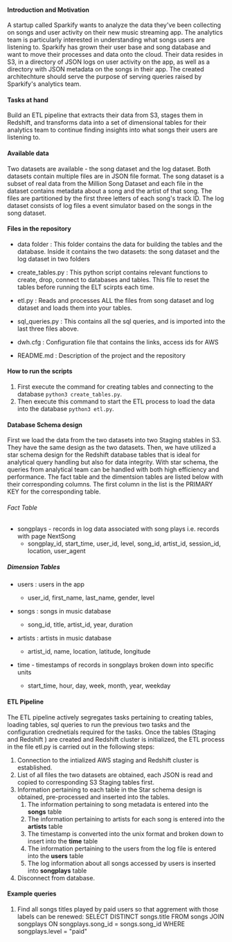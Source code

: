 #### Introduction and Motivation
A startup called Sparkify wants to analyze the data they've been collecting on songs and user activity on their new music streaming app. The analytics team is particularly interested in understanding what songs users are listening to. Sparkify has grown their user base and song database and want to move their processes and data onto the cloud. Their data resides in S3, in a directory of JSON logs on user activity on the app, as well as a directory with JSON metadata on the songs in their app. The created architechture should serve the purpose of serving queries raised by Sparkify's analytics team.

#### Tasks at hand
Build an ETL pipeline that extracts their data from S3, stages them in Redshift, and transforms data into a set of dimensional tables for their analytics team to continue finding insights into what songs their users are listening to.

#### Available data
Two datasets are available - the song dataset and the log dataset. Both datasets contain multiple files are in JSON file format. The song dataset is a subset of real data from the Million Song Dataset and each file in the dataset contains metadata about a song and the artist of that song. The files are partitioned by the first three letters of each song's track ID. The log dataset consists of log files a event simulator based on the songs in the song dataset. 

#### Files in the repository

- data folder : This folder contains the data for building the tables and the database. Inside it contains the two datasets: the song dataset and the log dataset in two folders

- create_tables.py : This python script contains relevant functions to create, drop, connect to databases and tables. This file to reset the tables before running the ELT scirpts each time.

- etl.py : Reads and processes ALL the files from song dataset and log dataset and loads them into your tables. 

- sql_queries.py : This contains all the sql queries, and is imported into the last three files above.

- dwh.cfg : Configuration file that contains the links, access ids for AWS

- README.md : Description of the project and the repository

#### How to run the scripts

1. First execute the command for creating tables and connecting to the database `python3 create_tables.py`.
2. Then execute this command to start the ETL process to load the data into the database `python3 etl.py`.

#### Database Schema design
First we load the data from the two datasets into two Staging stables in S3. They have the same design as the two datasets.
Then, we have utilized a star schema design for the Redshift database tables that is ideal for analytical query handling but also for data integrity. With star schema, the queries from analytical team can be handled with both high efficiency and performance. The fact table and the dimentsion tables are listed below with their corresponding columns. The first column in the list is the PRIMARY KEY for the corresponding table.

###### Fact Table

- songplays - records in log data associated with song plays i.e. records with page NextSong
    - songplay_id, start_time, user_id, level, song_id, artist_id, session_id, location, user_agent

##### Dimension Tables

- users : users in the app
    - user_id, first_name, last_name, gender, level

- songs : songs in music database
    - song_id, title, artist_id, year, duration

- artists : artists in music database
    - artist_id, name, location, latitude, longitude

- time - timestamps of records in songplays broken down into specific units
    - start_time, hour, day, week, month, year, weekday

#### ETL Pipeline
The ETL pipeline actively segregates tasks pertaining to creating tables, loading tables, sql queries to run the previous two tasks and the configuration crednetials required for the tasks. Once the tables (Staging and Redshift ) are created and Redshift cluster is initialized, the ETL process in the file etl.py is carried out in the following steps:

1. Connection to the intialized AWS staging and Redshift cluster is established.
2. List of all files the two datasets are obtained, each JSON is read and copied to corresponding S3 Staging tables first.
2. Information pertaining to each table in the Star schema design is obtained, pre-processed and inserted into the tables.
    1. The information pertaining to song metadata is entered into the **songs** table
    2. The information pertaining to artists for each song is entered into the **artists** table
    1. The timestamp is converted into the unix format and broken down to insert into the **time** table
    2. The information pertaining to the users from the log file is entered into the **users** table
    3. The log information about all songs accessed by users is inserted into **songplays** table
4. Disconnect from database.

#### Example queries
1. Find all songs titles played by paid users so that aggrement with those labels can be renewed: 
    SELECT DISTINCT songs.title 
    FROM songs 
    JOIN songplays ON songplays.song_id = songs.song_id 
    WHERE songplays.level = "paid"


